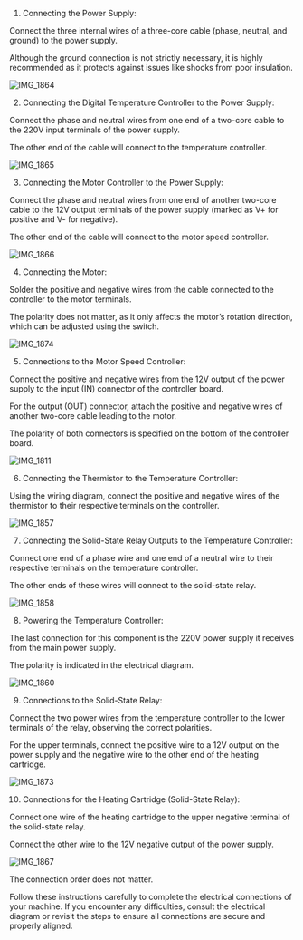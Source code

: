 1. Connecting the Power Supply:

Connect the three internal wires of a three-core cable (phase, neutral, and ground) to the power supply.

Although the ground connection is not strictly necessary, it is highly recommended as it protects against issues like shocks from poor insulation.

![IMG_1864](https://github.com/user-attachments/assets/f4d19c06-7709-4ef0-8d45-a0cb0c569fb4)

2. Connecting the Digital Temperature Controller to the Power Supply:

Connect the phase and neutral wires from one end of a two-core cable to the 220V input terminals of the power supply.

The other end of the cable will connect to the temperature controller.

![IMG_1865](https://github.com/user-attachments/assets/7824a100-bb8a-495b-a743-e176d8831f2a)

3. Connecting the Motor Controller to the Power Supply:

Connect the phase and neutral wires from one end of another two-core cable to the 12V output terminals of the power supply (marked as V+ for positive and V- for negative).

The other end of the cable will connect to the motor speed controller.

![IMG_1866](https://github.com/user-attachments/assets/1ffc1941-885e-4de6-a75e-a8950199145c)

4. Connecting the Motor:

Solder the positive and negative wires from the cable connected to the controller to the motor terminals.

The polarity does not matter, as it only affects the motor’s rotation direction, which can be adjusted using the switch.

![IMG_1874](https://github.com/user-attachments/assets/7836d5b0-6a7d-4942-849a-2ba68ba20121)

5. Connections to the Motor Speed Controller:

Connect the positive and negative wires from the 12V output of the power supply to the input (IN) connector of the controller board.

For the output (OUT) connector, attach the positive and negative wires of another two-core cable leading to the motor.

The polarity of both connectors is specified on the bottom of the controller board.

![IMG_1811](https://github.com/user-attachments/assets/3ae246e8-0184-4a7e-9dba-ebde15a16b7f)

6. Connecting the Thermistor to the Temperature Controller:

Using the wiring diagram, connect the positive and negative wires of the thermistor to their respective terminals on the controller.

![IMG_1857](https://github.com/user-attachments/assets/1b84ff43-0272-4ceb-add2-ddbe026e2823)

7. Connecting the Solid-State Relay Outputs to the Temperature Controller:

Connect one end of a phase wire and one end of a neutral wire to their respective terminals on the temperature controller.

The other ends of these wires will connect to the solid-state relay.

![IMG_1858](https://github.com/user-attachments/assets/a1bc2f30-78af-43ad-b6f7-b270efbfd16f)

8. Powering the Temperature Controller:

The last connection for this component is the 220V power supply it receives from the main power supply.

The polarity is indicated in the electrical diagram.

![IMG_1860](https://github.com/user-attachments/assets/ed911b37-1c34-4fb1-880c-2430f7386226)

9. Connections to the Solid-State Relay:

Connect the two power wires from the temperature controller to the lower terminals of the relay, observing the correct polarities.

For the upper terminals, connect the positive wire to a 12V output on the power supply and the negative wire to the other end of the heating cartridge.

![IMG_1873](https://github.com/user-attachments/assets/2778174a-4ca8-434b-9155-d82212273d84)

10. Connections for the Heating Cartridge (Solid-State Relay):

Connect one wire of the heating cartridge to the upper negative terminal of the solid-state relay.

Connect the other wire to the 12V negative output of the power supply.

![IMG_1867](https://github.com/user-attachments/assets/318c3d00-5068-462a-a796-33d5d69fb07a)

The connection order does not matter.

Follow these instructions carefully to complete the electrical connections of your machine. If you encounter any difficulties, consult the electrical diagram or revisit the steps to ensure all connections are secure and properly aligned.

